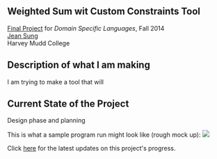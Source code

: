 ## Weighted Sum wit Custom Constraints Tool
[Final Project](http://www.cs.hmc.edu/~benw/teaching/cs111_fa14/project.html) for *Domain Specific Languages*, Fall 2014  
[Jean Sung](http://cs.hmc.edu)  
Harvey Mudd College 

## Description of what I am making
I am trying to make a tool that will 


## Current State of the Project
Design phase and planning  

This is what a sample program run might look like (rough mock up): 
![](https://docs.google.com/drawings/d/1s66OigYr9tjV2eS_UL-D5rtic1B1mTxPinMK_0AyMF4/pub?w=960&h=720)

Click [here](https://github.com/jeansung/project-notebook) for the latest updates on this project's progress.


